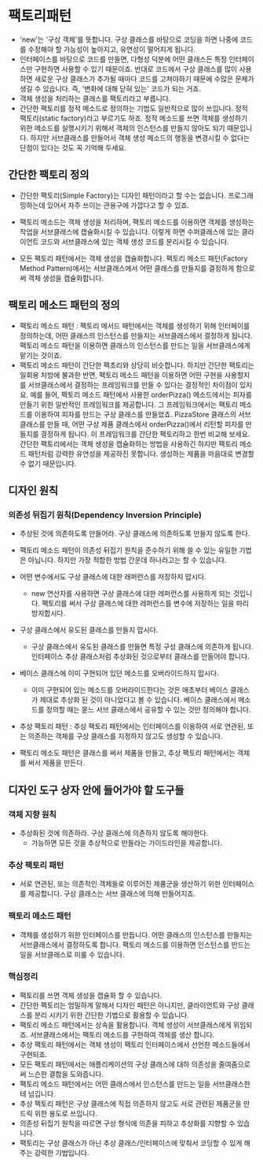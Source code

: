 # 팩토리패턴

- 'new'는 '구상 객체'를 뜻합니다. 구상 클래스를 바탕으로 코딩을 하면 나중에 코드를 수정해야 할 가능성이 높아지고, 유연성이 떨어지게 됩니다.
- 인터페이스를 바탕으로 코드를 만들면, 다형성 덕분에 어떤 클래스든 특정 인터페이스만 구현하면 사용할 수 있기 때문이죠. 반대로 코드에서 구상 클래스를 많이 사용하면 새로운 구상 클래스가 추가될 때마다 코드를 고쳐야하기 때문에 수많은 문제가 생길 수 있습니다. 즉, '변화에 대해 닫혀 있는' 코드가 되는 거죠.
- 객체 생성을 처리하는 클래스를 팩토리라고 부릅니다.
- 간단한 팩토리를 정적 메소드로 정의하는 기법도 일반적으로 많이 쓰입니다. 정적 팩토리(static factory)라고 부르기도 하죠. 정적 메소드를 쓰면 객체를 생성하기 위한 메소드를 실행시키기 위해서 객체의 인스턴스를 만들지 않아도 되기 때문입니다. 하지만 서브클래스를 만들어서 객체 생성 메소드의 행동을 변경시킬 수 없다는 단점이 있다는 것도 꼭 기억해 두세요.

## 간단한 팩토리 정의
- 간단한 팩토리(Simple Factory)는 디자인 패턴이라고 할 수는 없습니다. 프로그래밍하는데 있어서 자주 쓰이는 관용구에 가깝다고 할 수 있죠.

- 팩토리 메소드는 객체 생성을 처리하며, 팩토리 메소드를 이용하면 객체를 생성하는 작업을 서브클래스에 캡슐화시킬 수 있습니다. 이렇게 하면 수퍼클래스에 있는 클라이언트 코드와 서브클래스에 있는 객체 생성 코드를 분리시킬 수 있습니다.
- 모든 팩토리 패턴에서는 객체 생성을 캡슐화합니다. 팩토리 메소드 패턴(Factory Method Pattern)에서는 서브클래스에서 어떤 클래스를 만들지를 결정하게 함으로써 객체 생성을 캡슐화합니다.

## 팩토리 메소드 패턴의 정의
- 팩토리 메소드 패턴 : 팩토리 메서드 패턴에서는 객체를 생성하기 위해 인터페이를 정의하는데, 어떤 클래스의 인스턴스를 만들지는 서브클래스에서 결정하게 됩니다. 팩토리 메소드 패턴을 이용하면 클래스의 인스턴스를 만드는 일을 서브클래스에게 맡기는 것이죠.
- 팩토리 메소드 패턴이 간단한 팩초리와 상당히 비슷합니다. 하지만 간단한 팩토리는 일회용 처방에 불과한 반면, 팩토리 메소드 패턴을 이용하면 어떤 구현을 사용할지를 서브클래스에서 결정하는 프레임워크를 만들 수 있다는 결정적인 차이점이 있지요. 예를 들어, 팩토리 메소드 패턴에서 사용한 orderPizza() 메소드에서는 피자를 만들기 위한 일반적인 프레임워크를 제공합니다. 그 프레임워크에서는 팩토리 메소드를 이용하여 피자를 만드는 구상 클래스를 만들었죠. PizzaStore 클래스의 서브 클래스를 만들 때, 어떤 구상 제품 클래스에서 orderPizza()에서 리턴할 피자를 만들지를 결정하게 됩니다. 이 프레임워크를 간단한 팩토리하고 한번 비교해 보세요. 간단한 팩토리에서는 객체 생성을 캡슐화하는 방법을 사용하긴 하지만 팩토리 메소드 패턴처럼 강력한 유연성을 제공하진 못합니다. 생성하는 제품을 마음대로 변경할 수 없기 때문입니다.

## 디자인 원칙
### 의존성 뒤집기 원칙(Dependency Inversion Principle)
- 추상된 것에 의존하도록 만들어라. 구상 클래스에 의존하도록 만들지 않도록 한다.
- 팩토리 메소드 패턴이 의존성 뒤집기 원칙을 준수하기 위해 쓸 수 있는 유일한 기법은 아닙니다. 하지만 가장 적합한 방법 간운데 하나라고는 할 수 있습니다.
- 어떤 변수에서도 구상 클래스에 대한 래퍼런스를 저장하지 맙시다.
  - new 연산자를 사용하면 구상 클래스에 대한 레퍼런스를 사용하게 되는 것입니다. 팩토리를 써서 구상 클래스에 대한 레퍼런스를 변수에 저장하는 일을 마리 방지합시다.
- 구상 클래스에서 유도된 클래스를 만들지 맙시다.
  - 구상 클래스에서 유도된 클래스를 만들면 특정 구성 클래스에 의존하게 됩니다. 인터페이스 추상 클래스처럼 추상화된 것으로부터 클래스를 만들어야 합니다.
- 베이스 클래스에 이미 구현되어 있던 메소드를 오버라이드하지 맙시다.
  - 이미 구현되어 있는 메소드를 오버라이드한다는 것은 애초부터 베이스 클래스가 제대로 추상화 된 것이 아니었다고 볼 수 있습니다. 베이스 클래스에서 메소드를 정의할 때는 몯느 서브 클래스에서 공유할 수 있는 것만 정의해야 합니다.

- 추상 팩토리 패턴 : 추상 팩토리 패턴에서는 인터페이스를 이용하여 서로 연관된, 또는 의존하는 객체를 구상 클래스를 지정하지 않고도 생성할 수 있습니다.

- 팩토리 메소도 패턴은 클래스를 써서 제품을 만들고, 추상 팩토리 패턴에서는 객체를 써서 제품을 만든다.

## 디자인 도구 상자 안에 들어가야 할 도구들

### 객체 지향 원칙
- 추상화된 것에 의존하라. 구상 클래스에 의존하지 않도록 해야한다.
  - 가능하면 모든 것을 추상적으로 만들라는 가이드라인을 제공합니다.
### 추상 팩토리 패턴
- 서로 연관된, 또는 의존적인 객체들로 이루어진 제품군을 생산하기 위한 인터페이스를 제공합니다. 구상 클래스는 서브 클래스에 의해 만들어지죠.
### 팩토리 메소드 패턴
- 객체를 생성하기 위한 인터페이스를 만듭니다. 어떤 클래스의 인스턴스를 만들지는 서브클래스에서 결정하도록 합니다. 팩토리 메소드를 이용하면 인스턴스를 만드는 일을 서브클래스로 미룰 수 있습니다.

### 핵심정리
- 팩토리를 쓰면 객체 생성을 캡슐화 할 수 있습니다.
- 간단한 팩토리는 엄밀하게 말해서 디자인 패턴은 아니지만, 클라이언트와 구상 클래스를 분리 시키기 위한 간단한 기법으로 활용할 수 있습니다.
- 팩토리 메소드 패턴에서는 상속을 활용합니다. 객체 생성이 서브클래스에게 위임되죠. 서브클래스에서는 팩토리 메소드를 구현하여 객체를 생산 합니다.
- 추상 팩토리 패턴에서는 객체 생성이 팩토리 인터페이스에서 선언한 메소드들에서 구현되죠.
- 모든 팩토리 패턴에서는 애플리케이션의 구상 클래스에 대하 의존성을 줄여줌으로써 느슨한 결합을 도와줍니다.
- 팩토리 메소드 패턴에서는 어떤 클래스에서 인스턴스를 만드는 일을 서브클래스한테 넘깁니다.
- 추상 팩토리 패턴은 구상 클래스에 직접 의존하지 않고도 서로 관련된 제품군을 만드릭 위한 용도로 쓰입니다.
- 의존성 뒤집기 원칙을 따르면 구상 형식에 의존을 피하고 추상화를 지향할 수 있습니다.
- 팩토리는 구상 클래스가 아닌 추상 클래스/인터페이스에 맞춰서 코딩할 수 있게 해 주는 강력한 기법입니다.

